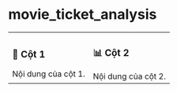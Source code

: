 # movie_ticket_analysis

<table>
  <tr>
    <td width="50%">
      <h3> 📝 Cột 1 </h3>
      Nội dung của cột 1.
    </td>
    <td width="50%">
      <h3> 📊 Cột 2 </h3>
      Nội dung của cột 2.
    </td>
  </tr>
</table>
